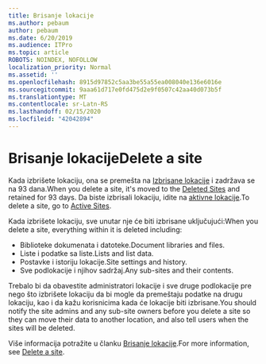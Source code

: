 ```yaml
---
title: Brisanje lokacije
ms.author: pebaum
author: pebaum
ms.date: 6/20/2019
ms.audience: ITPro
ms.topic: article
ROBOTS: NOINDEX, NOFOLLOW
localization_priority: Normal
ms.assetid: ''
ms.openlocfilehash: 8915d97852c5aa3be55a55ea008040e136e6016e
ms.sourcegitcommit: 9aaa61d717e0fd475d2e9f0507c42aa40d073b5f
ms.translationtype: MT
ms.contentlocale: sr-Latn-RS
ms.lasthandoff: 02/15/2020
ms.locfileid: "42042894"
---
```

# <a name="delete-a-site"></a><span data-ttu-id="31907-102">Brisanje lokacije</span><span class="sxs-lookup"><span data-stu-id="31907-102">Delete a site</span></span>

<span data-ttu-id="31907-103">Kada izbrišete lokaciju, ona se premešta na [Izbrisane lokacije](https://admin.microsoft.com/sharepoint?page=recyclebin&modern=true) i zadržava se na 93 dana.</span><span class="sxs-lookup"><span data-stu-id="31907-103">When you delete a site, it's moved to the [Deleted Sites](https://admin.microsoft.com/sharepoint?page=recyclebin&modern=true) and retained for 93 days.</span></span> <span data-ttu-id="31907-104">Da biste izbrisali lokaciju, idite na [aktivne lokacije](https://admin.microsoft.com/sharepoint?page=sitemanagement&modern=true).</span><span class="sxs-lookup"><span data-stu-id="31907-104">To delete a site, go to [Active Sites](https://admin.microsoft.com/sharepoint?page=sitemanagement&modern=true).</span></span> 

<span data-ttu-id="31907-105">Kada izbrišete lokaciju, sve unutar nje će biti izbrisane uključujući:</span><span class="sxs-lookup"><span data-stu-id="31907-105">When you delete a site, everything within it is deleted including:</span></span>

- <span data-ttu-id="31907-106">Biblioteke dokumenata i datoteke.</span><span class="sxs-lookup"><span data-stu-id="31907-106">Document libraries and files.</span></span>
- <span data-ttu-id="31907-107">Liste i podatke sa liste.</span><span class="sxs-lookup"><span data-stu-id="31907-107">Lists and list data.</span></span>
- <span data-ttu-id="31907-108">Postavke i istoriju lokacije.</span><span class="sxs-lookup"><span data-stu-id="31907-108">Site settings and history.</span></span>
- <span data-ttu-id="31907-109">Sve podlokacije i njihov sadržaj.</span><span class="sxs-lookup"><span data-stu-id="31907-109">Any sub-sites and their contents.</span></span>

<span data-ttu-id="31907-110">Trebalo bi da obavestite administratori lokacije i sve druge podlokacije pre nego što izbrišete lokaciju da bi mogle da premeštaju podatke na drugu lokaciju, kao i da kažu korisnicima kada će lokacije biti izbrisane.</span><span class="sxs-lookup"><span data-stu-id="31907-110">You should notify the site admins and any sub-site owners before you delete a site so they can move their data to another location, and also tell users when the sites will be deleted.</span></span>

<span data-ttu-id="31907-111">Više informacija potražite u članku [Brisanje lokacije](https://docs.microsoft.com/sharepoint/delete-site-collection).</span><span class="sxs-lookup"><span data-stu-id="31907-111">For more information, see [Delete a site](https://docs.microsoft.com/sharepoint/delete-site-collection).</span></span>
